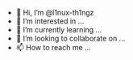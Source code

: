 - 👋 Hi, I’m @l1nux-th1ngz
- 👀 I’m interested in ...
- 🌱 I’m currently learning ...
- 💞️ I’m looking to collaborate on ...
- 📫 How to reach me ...

<!---
l1nux-th1ngz/l1nux-th1ngz is a ✨ special ✨ repository because its `README.md` (this file) appears on your GitHub profile.
You can click the Preview link to take a look at your changes.
--->
